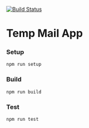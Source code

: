[![Build Status](https://travis-ci.org/mikecote/temp-mail.svg?branch=master)](https://travis-ci.org/mikecote/temp-mail)

# Temp Mail App

### Setup

`npm run setup`

### Build

`npm run build`

### Test

`npm run test`